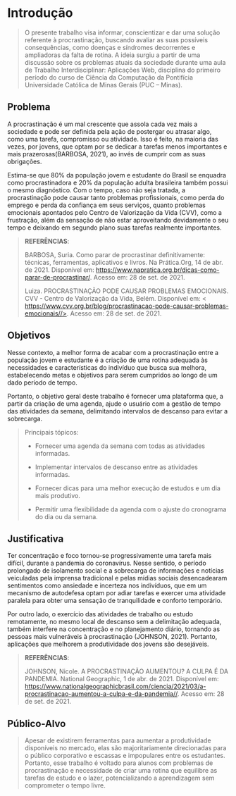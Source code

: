 # Introdução
> O presente trabalho visa informar, conscientizar e dar uma solução referente à procrastinação, buscando avaliar as suas possíveis consequências, como doenças e síndromes 
> decorrentes e ampliadoras da falta de rotina. A ideia surgiu a partir de uma discussão sobre os problemas atuais da sociedade durante uma aula de Trabalho Interdisciplinar: 
> Aplicações Web, disciplina do primeiro período do curso de Ciência da Computação da Pontifícia Universidade Católica de Minas Gerais (PUC – Minas).
>

## Problema
A procrastinação é um mal crescente que assola cada vez mais a sociedade e pode ser definida pela ação de postergar ou atrasar algo, como uma tarefa, compromisso ou atividade. Isso é feito, na maioria das vezes, por jovens, que optam por se dedicar a tarefas menos importantes e mais prazerosas(BARBOSA, 2021), ao invés de cumprir com as suas obrigações.

Estima-se que 80% da população jovem e estudante do Brasil se enquadra como procrastinadora e 20% da população adulta brasileira também possui o mesmo diagnóstico. Com o tempo, caso não seja tratada, a procrastinação pode causar tanto problemas profissionais, como perda do emprego e perda da confiança em seus serviços, quanto problemas emocionais apontados pelo Centro de Valorização da Vida (CVV), como a frustração, além da sensação de não estar aproveitando devidamente o seu tempo e deixando em segundo plano suas tarefas realmente importantes.
>
> **REFERÊNCIAS**:
> 
> BARBOSA, Suria. Como parar de procrastinar definitivamente: técnicas, ferramentas, aplicativos e livros. Na Prática.Org, 14 de abr. de 2021. Disponível em: 
> <https://www.napratica.org.br/dicas-como-parar-de-procrastinar/>. Acesso em: 28 de set. de 2021.
> 
> Luiza. PROCRASTINAÇÃO PODE CAUSAR PROBLEMAS EMOCIONAIS. CVV - Centro de Valorização da Vida, Belém. Disponível em: 
> < https://www.cvv.org.br/blog/procrastinacao-pode-causar-problemas-emocionais//>. Acesso em: 28 de set. de 2021.

## Objetivos
Nesse contexto, a melhor forma de acabar com a procrastinação entre a população jovem e estudante é a criação de uma rotina adequada às necessidades e características do indivíduo que busca sua melhora, estabelecendo metas e objetivos para serem cumpridos ao longo de um dado período de tempo.
> 
Portanto, o objetivo geral deste trabalho é fornecer uma plataforma que, a partir da criação de uma agenda, ajude o usuário com a gestão de tempo das atividades da semana, delimitando intervalos de descanso para evitar a sobrecarga.
> 
> Principais tópicos:
> 
> * Fornecer uma agenda da semana com todas as atividades informadas.
> 
> * Implementar intervalos de descanso entre as atividades informadas. 
> 
> * Fornecer dicas para uma melhor execução de estudos e um dia mais produtivo.
> 
> * Permitir uma flexibilidade da agenda com o ajuste do cronograma do dia ou da semana.
> 

## Justificativa

Ter concentração e foco tornou-se progressivamente uma tarefa mais difícil, durante a pandemia do coronavírus. Nesse sentido, o período prolongado de isolamento social e a sobrecarga de informações e notícias veiculadas pela imprensa tradicional e pelas mídias sociais desencadearam sentimentos como ansiedade e incerteza nos indivíduos, que em um mecanismo de autodefesa optam por adiar tarefas e exercer uma atividade paralela para obter uma sensação de tranquilidade e conforto temporário.
>
Por outro lado, o exercício das atividades de trabalho ou estudo remotamente, no mesmo local de descanso sem a delimitação adequada, também interfere na concentração e no planejamento diário, tornando as pessoas mais vulneráveis à procrastinação (JOHNSON, 2021). Portanto, aplicações que melhorem a produtividade dos jovens são desejáveis.
> 
> **REFERÊNCIAS**:
> 
> JOHNSON, Nicole. A PROCRASTINAÇÃO AUMENTOU? A CULPA É DA PANDEMIA. National Geographic, 1 de abr. de 2021. Disponível em: 
> <https://www.nationalgeographicbrasil.com/ciencia/2021/03/a-procrastinacao-aumentou-a-culpa-e-da-pandemia//>. Acesso em: 28 de set. de 2021.
>

## Público-Alvo

> Apesar de existirem ferramentas para aumentar a produtividade disponíveis no mercado, elas são majoritariamente direcionadas para o público corporativo e escassas e 
> impopulares entre os estudantes. Portanto, esse trabalho é voltado para alunos com problemas de procrastinação e necessidade de criar uma rotina que equilibre as tarefas de 
> estudo e o lazer, potencializando a aprendizagem sem comprometer o tempo livre.
>

